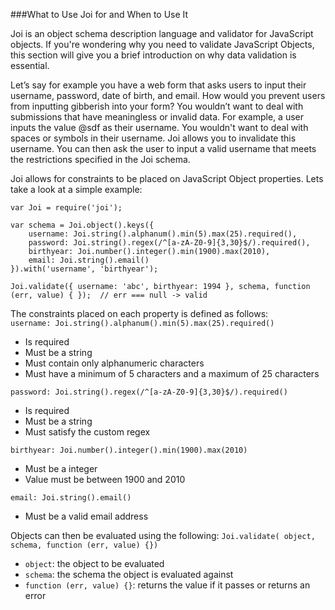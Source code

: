 ###What to Use Joi for and When to Use It  

Joi is an object schema description language and validator for JavaScript objects. If you're wondering why you need to validate JavaScript Objects, this section will give you a brief introduction on why data validation is essential.

Let’s say for example you have a web form that asks users to input their username, password, date of birth, and email. How would you prevent users from inputting gibberish into your form? You wouldn’t want to deal with submissions that have meaningless or invalid data. For example, a user inputs the value @sdf as their username. You wouldn't want to deal with spaces or symbols in their username. Joi allows you to invalidate this username. You can then ask the user to input a valid username that meets the restrictions specified in the Joi schema.

Joi allows for constraints to be placed on JavaScript Object properties. Lets take a look at a simple example:
```
var Joi = require('joi');

var schema = Joi.object().keys({
    username: Joi.string().alphanum().min(5).max(25).required(),
    password: Joi.string().regex(/^[a-zA-Z0-9]{3,30}$/).required(),
    birthyear: Joi.number().integer().min(1900).max(2010),
    email: Joi.string().email()
}).with('username', 'birthyear');

Joi.validate({ username: 'abc', birthyear: 1994 }, schema, function (err, value) { });  // err === null -> valid
```
The constraints placed on each property is defined as follows:   
`username: Joi.string().alphanum().min(5).max(25).required()`
* Is required
* Must be a string
* Must contain only alphanumeric characters
* Must have a minimum of 5 characters and a maximum of 25 characters

`password: Joi.string().regex(/^[a-zA-Z0-9]{3,30}$/).required()`
* Is required
* Must be a string
* Must satisfy the custom regex

`birthyear: Joi.number().integer().min(1900).max(2010)`
* Must be a integer
* Value must be between 1900 and 2010

`email: Joi.string().email()`
* Must be a valid email address

Objects can then be evaluated using the following:
`Joi.validate( object, schema, function (err, value) {})`
* `object`: the object to be evaluated
* `schema`: the schema the object is evaluated against
* `function (err, value) {}`: returns the value if it passes or returns an error


